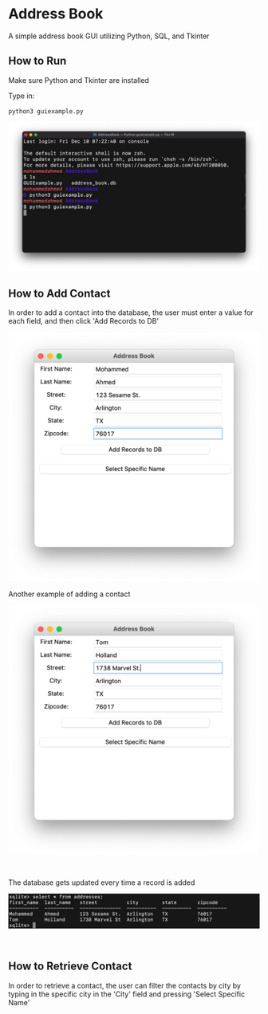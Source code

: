 # Address Book
A simple address book GUI utilizing Python, SQL, and Tkinter

## How to Run
 Make sure Python and Tkinter are installed

 Type in:
 ```
 python3 guiexample.py
 ```

![](screenshots/pic1.png)

  ## How to Add Contact
  In order to add a contact into the database, the user must enter a value for each field, and then click 'Add Records to DB'

![](screenshots/pic2.png)

  Another example of adding a contact

![](screenshots/pic3.png)

<br />

The database gets updated every time a record is added


![](screenshots/pic4.png)

<br />


  ## How to Retrieve Contact

In order to retrieve a contact, the user can filter the contacts by city by typing in the specific city in the 'City' field and pressing 'Select Specific Name'



  
